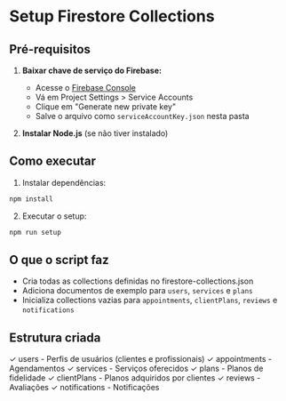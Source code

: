 # Setup Firestore Collections

## Pré-requisitos

1. **Baixar chave de serviço do Firebase:**
   - Acesse o [Firebase Console](https://console.firebase.google.com)
   - Vá em Project Settings > Service Accounts
   - Clique em "Generate new private key"
   - Salve o arquivo como `serviceAccountKey.json` nesta pasta

2. **Instalar Node.js** (se não tiver instalado)

## Como executar

1. Instalar dependências:
```bash
npm install
```

2. Executar o setup:
```bash
npm run setup
```

## O que o script faz

- Cria todas as collections definidas no firestore-collections.json
- Adiciona documentos de exemplo para `users`, `services` e `plans`
- Inicializa collections vazias para `appointments`, `clientPlans`, `reviews` e `notifications`

## Estrutura criada

✓ users - Perfis de usuários (clientes e profissionais)
✓ appointments - Agendamentos
✓ services - Serviços oferecidos
✓ plans - Planos de fidelidade
✓ clientPlans - Planos adquiridos por clientes
✓ reviews - Avaliações
✓ notifications - Notificações